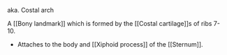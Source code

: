
aka. Costal arch

A [[Bony landmark]] which is formed by the [[Costal cartilage]]s of ribs 7-10.

- Attaches to the body and [[Xiphoid process]] of the [[Sternum]].